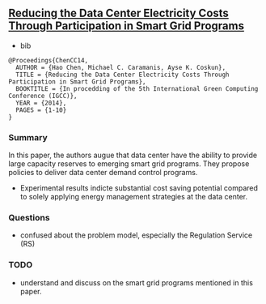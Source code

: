 ## [Reducing the Data Center Electricity Costs Through Participation in Smart Grid Programs](http://www.bu.edu/peaclab/files/2014/03/IGCC2014.pdf)

- bib
```
@Proceedings{ChenCC14,
  AUTHOR = {Hao Chen, Michael C. Caramanis, Ayse K. Coskun},
  TITLE = {Reducing the Data Center Electricity Costs Through Participation in Smart Grid Programs},
  BOOKTITLE = {In procedding of the 5th International Green Computing Conference (IGCC)},
  YEAR = {2014},
  PAGES = {1-10}
}
```

### Summary
In this paper, the authors augue that data center have the ability to provide large capacity reserves to emerging smart grid programs. They propose policies to deliver data center demand control programs. 
- Experimental results indicte substantial cost saving potential compared to solely applying energy management strategies at the data center.

### Questions
- confused about the problem model, especially the Regulation Service (RS)


### TODO
- understand and discuss on the smart grid programs mentioned in this paper.
